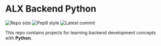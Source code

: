 # ALX Backend Python

![Repo size](https://img.shields.io/github/repo-size/4mubarak/alx-backend-python)
![Pep8 style](https://img.shields.io/badge/PEP8-style%20guide-purple?style=round-square)
![Latest commit](https://img.shields.io/github/last-commit/4mubarak/alx-backend-python/main?style=round-square)

This repo contains projects for learning backend development concepts with __Python__.
